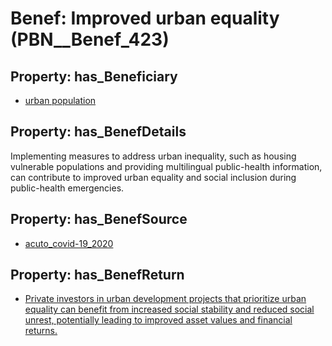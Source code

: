 # Benef: __Improved urban equality__ (PBN__Benef_423)

## Property: has_Beneficiary

* [urban population](../Stakeholder/PBN__Stakeholder_198)

## Property: has_BenefDetails

Implementing measures to address urban inequality, such as housing vulnerable populations and providing multilingual public-health information, can contribute to improved urban equality and social inclusion during public-health emergencies.

## Property: has_BenefSource

* [acuto_covid-19_2020](../Article/PBN__Article_85)

## Property: has_BenefReturn

* [Private investors in urban development projects that prioritize urban equality can benefit from increased social stability and reduced social unrest, potentially leading to improved asset values and financial returns.](../BenefReturn/PBN__BenefReturn_454)


